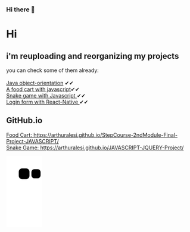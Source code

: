 ### Hi there 👋

<!--
**ArthurAlesi/ArthurAlesi** is a ✨ _special_ ✨ repository because its `README.md` (this file) appears on your GitHub profile.

Here are some ideas to get you started:

- 🔭 I’m currently working on ...
- 🌱 I’m currently learning ...
- 👯 I’m looking to collaborate on ...
- 🤔 I’m looking for help with ...
- 💬 Ask me about ...
- 📫 How to reach me: ...
- 😄 Pronounsred
- ⚡ Fun fact: ...
-->
<h1>Hi</h1>

<h2> i'm reuploading and reorganizing my projects </h2>
you can check some of them already: <br><br>
<a  href="https://github.com/ArthurAlesi/JAVA-OO-Project-1" target="_blank">Java object-orientation</a> ✔✔<br>
<a href="https://github.com/ArthurAlesi/StepCourse-2ndModule-Final-Project-JAVASCRIPT"  target="_blank">A food cart with javascript</a>✔✔<br>
<a href="https://github.com/ArthurAlesi/JAVASCRIPT-JQUERY-Project"  target="_blank" > Snake game with Javascript </a>✔✔<br>
<a  href="https://github.com/ArthurAlesi/Form-React-Native" target="_blank">Login form with React-Native </a>✔✔<br>

<h2> GitHub.io </h2>
<a target="_blank"  href="https://arthuralesi.github.io/StepCourse-2ndModule-Final-Project-JAVASCRIPT/">Food Cart:  https://arthuralesi.github.io/StepCourse-2ndModule-Final-Project-JAVASCRIPT/</a> <br>
<a target="_blank" href="https://arthuralesi.github.io/JAVASCRIPT-JQUERY-Project/">Snake Game:  https://arthuralesi.github.io/JAVASCRIPT-JQUERY-Project/</a>

![Snake animation](https://github.com/ArthurAlesi/ArthurAlesi/blob/output/github-contribution-grid-snake.svg)




